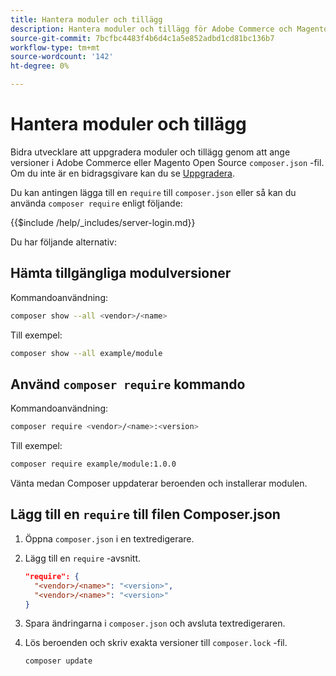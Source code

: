 ```yaml
---
title: Hantera moduler och tillägg
description: Hantera moduler och tillägg för Adobe Commerce och Magento Open Source med kommandoradsgränssnittet och Composer-pakethanteraren.
source-git-commit: 7bcfbc4483f4b6d4c1a5e852adbd1cd81bc136b7
workflow-type: tm+mt
source-wordcount: '142'
ht-degree: 0%

---
```



# Hantera moduler och tillägg

Bidra utvecklare att uppgradera moduler och tillägg genom att ange versioner i Adobe Commerce eller Magento Open Source `composer.json` -fil. Om du inte är en bidragsgivare kan du se [Uppgradera](../implementation/perform-upgrade.md).

Du kan antingen lägga till en `require` till `composer.json` eller så kan du använda `composer require` enligt följande:

{{$include /help/_includes/server-login.md}}

Du har följande alternativ:

## Hämta tillgängliga modulversioner

Kommandoanvändning:

```bash
composer show --all <vendor>/<name>
```

Till exempel:

```bash
composer show --all example/module
```

## Använd `composer require` kommando

Kommandoanvändning:

```bash
composer require <vendor>/<name>:<version>
```

Till exempel:

```bash
composer require example/module:1.0.0
```

Vänta medan Composer uppdaterar beroenden och installerar modulen.

## Lägg till en `require` till filen Composer.json

1. Öppna `composer.json` i en textredigerare.

1. Lägg till en `require` -avsnitt.

   ```json
   "require": {
     "<vendor>/<name>": "<version>",
     "<vendor>/<name>": "<version>"
   }
   ```

1. Spara ändringarna i `composer.json` och avsluta textredigeraren.

1. Lös beroenden och skriv exakta versioner till `composer.lock` -fil.

   ```bash
   composer update
   ```
